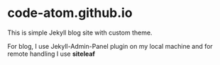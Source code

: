 # code-atom.github.io
This is simple Jekyll blog site with custom theme.

For blog, I use Jekyll-Admin-Panel plugin on my local machine and for remote handling I use **siteleaf**

